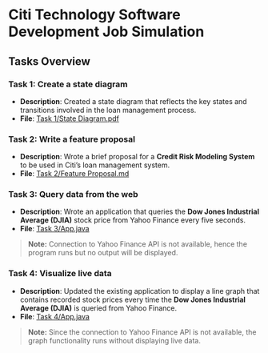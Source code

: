 # Citi Technology Software Development Job Simulation

## Tasks Overview

### Task 1: Create a state diagram
- **Description**: Created a state diagram that reflects the key states and transitions involved in the loan management process.
- **File**: [Task 1/State Diagram.pdf](Task%201/State%20Diagram.pdf)

### Task 2: Write a feature proposal
- **Description**: Wrote a brief proposal for a **Credit Risk Modeling System** to be used in Citi’s loan management system.
- **File**: [Task 2/Feature Proposal.md](Task%202/Feature%20Proposal.md)

### Task 3: Query data from the web
- **Description**: Wrote an application that queries the **Dow Jones Industrial Average (DJIA)** stock price from Yahoo Finance every five seconds.
- **File**: [Task 3/App.java](Task%203/App.java)
> **Note:** Connection to Yahoo Finance API is not available, hence the program runs but no output will be displayed.

### Task 4: Visualize live data
- **Description**: Updated the existing application to display a line graph that contains recorded stock prices every time the **Dow Jones Industrial Average (DJIA)** is queried from Yahoo Finance.
- **File**: [Task 4/App.java](Task%204/App.java)
> **Note:** Since the connection to Yahoo Finance API is not available, the graph functionality runs without displaying live data.